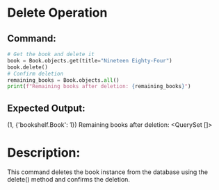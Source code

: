 # Delete Operation
## Command:
```python
# Get the book and delete it
book = Book.objects.get(title="Nineteen Eighty-Four")
book.delete()
# Confirm deletion
remaining_books = Book.objects.all()
print(f"Remaining books after deletion: {remaining_books}")
```
## Expected Output:
(1, {'bookshelf.Book': 1})
Remaining books after deletion: <QuerySet []>
# Description:
This command deletes the book instance from the database using the delete() method and confirms the deletion.
